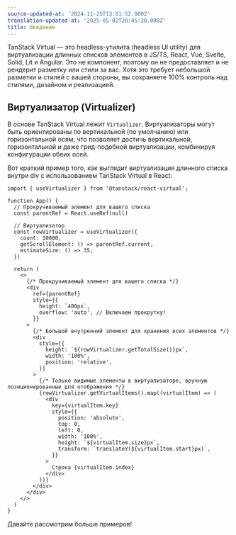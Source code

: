 ```yaml
---
source-updated-at: '2024-11-25T13:01:52.000Z'
translation-updated-at: '2025-05-02T20:45:20.080Z'
title: Введение
---
```

TanStack Virtual — это headless-утилита (headless UI utility) для виртуализации длинных списков элементов в JS/TS, React, Vue, Svelte, Solid, Lit и Angular. Это не компонент, поэтому он не предоставляет и не рендерит разметку или стили за вас. Хотя это требует небольшой разметки и стилей с вашей стороны, вы сохраняете 100% контроль над стилями, дизайном и реализацией.

## Виртуализатор (Virtualizer)

В основе TanStack Virtual лежит `Virtualizer`. Виртуализаторы могут быть ориентированы по вертикальной (по умолчанию) или горизонтальной осям, что позволяет достичь вертикальной, горизонтальной и даже грид-подобной виртуализации, комбинируя конфигурации обеих осей.

Вот краткий пример того, как выглядит виртуализация длинного списка внутри div с использованием TanStack Virtual в React:

```tsx
import { useVirtualizer } from '@tanstack/react-virtual';

function App() {
  // Прокручиваемый элемент для вашего списка
  const parentRef = React.useRef(null)

  // Виртуализатор
  const rowVirtualizer = useVirtualizer({
    count: 10000,
    getScrollElement: () => parentRef.current,
    estimateSize: () => 35,
  })

  return (
    <>
      {/* Прокручиваемый элемент для вашего списка */}
      <div
        ref={parentRef}
        style={{
          height: `400px`,
          overflow: 'auto', // Включаем прокрутку!
        }}
      >
        {/* Большой внутренний элемент для хранения всех элементов */}
        <div
          style={{
            height: `${rowVirtualizer.getTotalSize()}px`,
            width: '100%',
            position: 'relative',
          }}
        >
          {/* Только видимые элементы в виртуализаторе, вручную позиционированные для отображения */}
          {rowVirtualizer.getVirtualItems().map((virtualItem) => (
            <div
              key={virtualItem.key}
              style={{
                position: 'absolute',
                top: 0,
                left: 0,
                width: '100%',
                height: `${virtualItem.size}px`,
                transform: `translateY(${virtualItem.start}px)`,
              }}
            >
              Строка {virtualItem.index}
            </div>
          ))}
        </div>
      </div>
    </>
  )
}
```

Давайте рассмотрим больше примеров!
